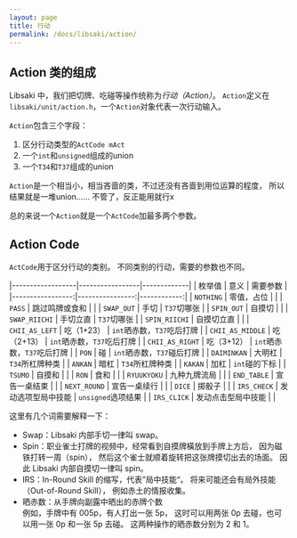 ```yaml
---
layout: page
title: 行动
permalink: /docs/libsaki/action/
---
```


## Action 类的组成

Libsaki 中，我们把切牌、吃碰等操作统称为*行动（Action）*。
`Action`定义在`libsaki/unit/action.h`，一个`Action`对象代表一次行动输入。

`Action`包含三个字段：
1. 区分行动类型的`ActCode mAct`
2. 一个`int`和`unsigned`组成的union
3. 一个`T34`和`T37`组成的union

`Action`是一个相当小，相当吝啬的类，不过还没有吝啬到用位运算的程度，
所以结果就是一堆union…… 不管了，反正能用就行x

总的来说一个`Action`就是一个`ActCode`加最多两个参数。

## Action Code

`ActCode`用于区分行动的类别。
不同类别的行动，需要的参数也不同。

|------------------|-----------------|-------------|
| 枚举值           | 意义            | 需要参数    |
|-----------------:|----------------:|------------:|
| `NOTHING`        | 零值，占位      |             |
| `PASS`           | 跳过鸣牌或食和  |             |
| `SWAP_OUT`       | 手切            | `T37`切哪张 |
| `SPIN_OUT`       | 自摸切          |             |
| `SWAP_RIICHI`    | 手切立直        | `T37`切哪张 | 
| `SPIN_RIICHI`    | 自摸切立直      |             |
| `CHII_AS_LEFT`   | 吃（1+23）      | `int`晒赤数，`T37`吃后打牌 |
| `CHII_AS_MIDDLE` | 吃（2+13）      | `int`晒赤数，`T37`吃后打牌 |
| `CHII_AS_RIGHT`  | 吃（3+12）      | `int`晒赤数，`T37`吃后打牌 |
| `PON`            | 碰              | `int`晒赤数，`T37`碰后打牌 |
| `DAIMINKAN`      | 大明杠          | `T34`所杠牌种类 |
| `ANKAN`          | 暗杠            | `T34`所杠牌种类 |
| `KAKAN`          | 加杠            | `int`碰的下标 |
| `TSUMO`          | 自摸和          |  |
| `RON`            | 食和            |  |
| `RYUUKYOKU`      | 九种九牌流局    |  |
| `END_TABLE`      | 宣告一桌结束    |  |
| `NEXT_ROUND`     | 宣告一桌续行    |  |
| `DICE`           | 掷骰子   |  |
| `IRS_CHECK`      | 发动选项型局中技能   | `unsigned`选项结果 |
| `IRS_CLICK`      | 发动点击型局中技能   |  |

这里有几个词需要解释一下：

- Swap：Libsaki 内部手切一律叫 swap。
- Spin：职业雀士打牌的视频中，经常看到自摸牌橫放到手牌上方后，
        因为磁铁打转一周（spin），
        然后这个雀士就顺着旋转把这张牌摸切出去的场面。
        因此 Libsaki 内部自摸切一律叫 spin。
- IRS：In-Round Skill 的缩写，代表”局中技能“。
       将来可能还会有局外技能（Out-of-Round Skill），
       例如赤土的情报收集。
- 晒赤数：从手牌向副露中晒出的赤牌个数  
  例如，手牌中有 005p，有人打出一张 5p，
  这时可以用两张 0p 去碰，也可以用一张 0p 和一张 5p 去碰。
  这两种操作的晒赤数分别为 2 和 1。


